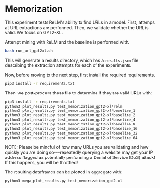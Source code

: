 # Memorization
This experiment tests ReLM's ability to find URLs in a model.
First, attemps at URL extractions are performed.
Then, we validate whether the URL is valid.
We focus on GPT2-XL.

Attempt mining with ReLM and the baseline is performed with.

```bash
bash run_url_gpt2xl.sh
```

This will generate a results directory, which has a `results.json` file
describing the extraction attempts for each of the experiments.

Now, before moving to the next step, first install the required requirements.

```bash
pip3 install -r requirements.txt
```

Then, we post-process these file to determine if they are valid URLs with:

```bash
pip3 install -r requirements.txt
python3 plot_results.py test_memorization_gpt2-xl/relm
python3 plot_results.py test_memorization_gpt2-xl/baseline_1
python3 plot_results.py test_memorization_gpt2-xl/baseline_2
python3 plot_results.py test_memorization_gpt2-xl/baseline_4
python3 plot_results.py test_memorization_gpt2-xl/baseline_8
python3 plot_results.py test_memorization_gpt2-xl/baseline_16
python3 plot_results.py test_memorization_gpt2-xl/baseline_32
python3 plot_results.py test_memorization_gpt2-xl/baseline_64
```

NOTE: Please be mindful of how many URLs you are validating and how quickly you
are doing so---repeatedly querying a website may get your IP address flagged as
potentially performing a Denial of Service (DoS) attack!
If this happens, you will be throttled!

The resulting dataframes can be plotted in aggregate with:

```bash
python3 mega_plot_results.py test_memorization_gpt2-xl
```

